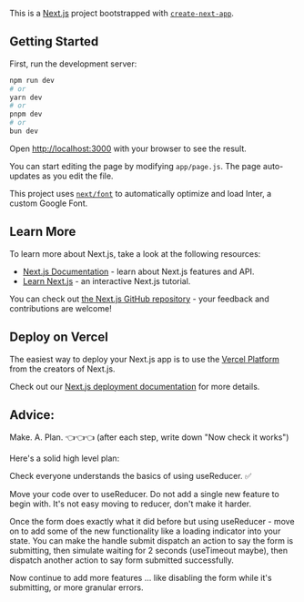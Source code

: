 This is a [Next.js](https://nextjs.org/) project bootstrapped with [`create-next-app`](https://github.com/vercel/next.js/tree/canary/packages/create-next-app).

## Getting Started

First, run the development server:

```bash
npm run dev
# or
yarn dev
# or
pnpm dev
# or
bun dev
```

Open [http://localhost:3000](http://localhost:3000) with your browser to see the result.

You can start editing the page by modifying `app/page.js`. The page auto-updates as you edit the file.

This project uses [`next/font`](https://nextjs.org/docs/basic-features/font-optimization) to automatically optimize and load Inter, a custom Google Font.

## Learn More

To learn more about Next.js, take a look at the following resources:

- [Next.js Documentation](https://nextjs.org/docs) - learn about Next.js features and API.
- [Learn Next.js](https://nextjs.org/learn) - an interactive Next.js tutorial.

You can check out [the Next.js GitHub repository](https://github.com/vercel/next.js/) - your feedback and contributions are welcome!

## Deploy on Vercel 

The easiest way to deploy your Next.js app is to use the [Vercel Platform](https://vercel.com/new?utm_medium=default-template&filter=next.js&utm_source=create-next-app&utm_campaign=create-next-app-readme) from the creators of Next.js.

Check out our [Next.js deployment documentation](https://nextjs.org/docs/deployment) for more details.


## Advice:
Make. A. Plan. 👈👈👈 (after each step, write down "Now check it works")

Here's a solid high level plan:

Check everyone understands the basics of using useReducer. ✅

Move your code over to useReducer. Do not add a single new feature to begin with. It's not easy moving to reducer, don't make it harder.

Once the form does exactly what it did before but using useReducer - move on to add some of the new functionality like a loading indicator into your state. You can make the handle submit dispatch an action to say the form is submitting, then simulate waiting for 2 seconds (useTimeout maybe), then dispatch another action to say form submitted successfully.

Now continue to add more features ... like disabling the form while it's submitting, or more granular errors.